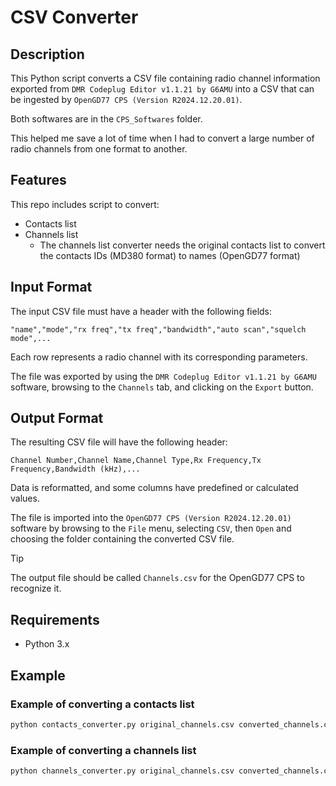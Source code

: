 # CSV Converter

## Description

This Python script converts a CSV file containing radio channel information exported from `DMR Codeplug Editor v1.1.21 by G6AMU` into a CSV that can be ingested by `OpenGD77 CPS (Version R2024.12.20.01)`.

Both softwares are in the `CPS_Softwares` folder.

This helped me save a lot of time when I had to convert a large number of radio channels from one format to another.

## Features

This repo includes script to convert:

- Contacts list
- Channels list
  - The channels list converter needs the original contacts list to convert the contacts IDs (MD380 format) to names (OpenGD77 format)

## Input Format

The input CSV file must have a header with the following fields:

```csv
"name","mode","rx freq","tx freq","bandwidth","auto scan","squelch mode",...
```

Each row represents a radio channel with its corresponding parameters.

The file was exported by using the `DMR Codeplug Editor v1.1.21 by G6AMU` software, browsing to the `Channels` tab, and clicking on the `Export` button.

## Output Format

The resulting CSV file will have the following header:

```csv
Channel Number,Channel Name,Channel Type,Rx Frequency,Tx Frequency,Bandwidth (kHz),...
```

Data is reformatted, and some columns have predefined or calculated values.

The file is imported into the `OpenGD77 CPS (Version R2024.12.20.01)` software by browsing to the `File` menu, selecting `CSV`, then `Open` and choosing the folder containing the converted CSV file.

> [!TIP]
> The output file should be called `Channels.csv` for the OpenGD77 CPS to recognize it.

## Requirements

- Python 3.x

## Example

### Example of converting a contacts list

```sh
python contacts_converter.py original_channels.csv converted_channels.csv
```

### Example of converting a channels list

```sh
python channels_converter.py original_channels.csv converted_channels.csv original_contacts.csv
```
